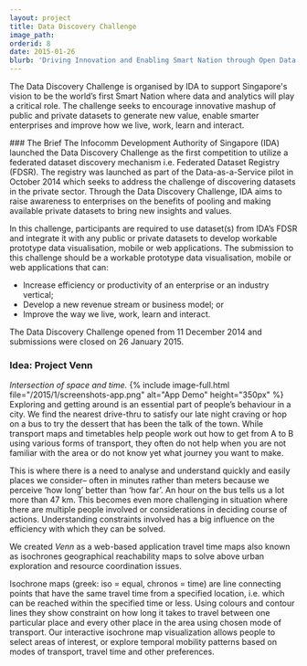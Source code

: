 ```yaml
---
layout: project
title: Data Discovery Challenge
image_path: 
orderid: 8
date: 2015-01-26
blurb: 'Driving Innovation and Enabling Smart Nation through Open Data'
---
```

<p class='sublead'>The Data Discovery Challenge is organised by IDA to support Singapore's vision to be the world’s first Smart Nation where data and analytics will play a critical role. The challenge seeks to encourage innovative mashup of public and private datasets to generate new value, enable smarter enterprises and improve how we live, work, learn and interact.</p>
<!--more-->
### The Brief
The Infocomm Development Authority of Singapore (IDA) launched the Data Discovery Challenge as the first competition to utilize a federated dataset discovery mechanism i.e. Federated Dataset Registry (FDSR). The registry was launched as part of the Data-as-a-Service pilot in October 2014 which seeks to address
the challenge of discovering datasets in the private sector. Through the Data Discovery Challenge, IDA aims to raise awareness to enterprises on the benefits of pooling and making available private datasets to bring new insights and values. 

In this challenge, participants are required to use dataset(s) from IDA’s FDSR and integrate it with any public or private datasets to develop workable prototype data visualisation, mobile or web applications. The submission to this challenge should be a workable prototype data visualisation, mobile or web applications that can:
  * Increase efficiency or productivity of an enterprise or an industry vertical;
  * Develop a new revenue stream or business model; or
  * Improve the way we live, work, learn and interact.

The Data Discovery Challenge opened from 11 December 2014 and submissions were closed on 26 January 2015.

### Idea: Project Venn
*Intersection of space and time.*
{% include image-full.html file="/2015/1/screenshots-app.png" alt="App Demo" height="350px" %}
Exploring and getting around is an essential part of people’s behaviour in a city. We find the nearest drive-thru to satisfy our late night craving or hop on a bus to try the dessert that has been the talk of the town. While transport maps and timetables help people work out how to get from A to B using various forms of transport, they often do not help when you are not familiar with the area or do not know yet what journey you want to make. 

This is where there is a need to analyse and understand quickly and easily places we consider– often in minutes rather than meters because we perceive ‘how long’ better than ‘how far’. An hour on the bus tells us a lot more than 47 km. This becomes even more challenging in situation where there are multiple people involved or considerations in deciding course of actions. Understanding constraints involved has a big influence on the efficiency with which they can be solved.

We created *Venn* as a web-based application travel time maps also known as isochrones geographical reachability maps to solve above urban exploration and resource coordination issues.

Isochrone maps (greek: iso = equal, chronos = time) are line connecting points that have the same travel time from a specified location, i.e. which can be reached within the specified time or less. Using colours and contour lines they show constraint on how long it takes to travel between one particular place and every other place in the area using chosen mode of transport. Our interactive isochrone map visualization allows people to select areas of interest, or explore temporal mobility patterns based on modes of transport, travel time and other preferences.



